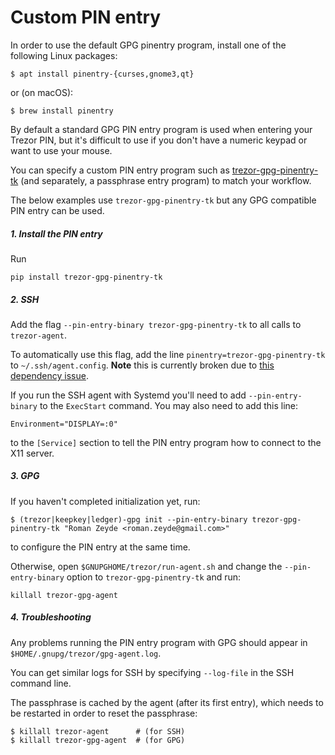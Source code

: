 # Custom PIN entry

In order to use the default GPG pinentry program, install one of the following Linux packages:

```
$ apt install pinentry-{curses,gnome3,qt}
```

or (on macOS):

```
$ brew install pinentry
```

By default a standard GPG PIN entry program is used when entering your Trezor PIN, but it's difficult to use if you don't have a numeric keypad or want to use your mouse.

You can specify a custom PIN entry program such as [trezor-gpg-pinentry-tk](https://github.com/rendaw/trezor-gpg-pinentry-tk) (and separately, a passphrase entry program) to match your workflow.

The below examples use `trezor-gpg-pinentry-tk` but any GPG compatible PIN entry can be used.

##### 1. Install the PIN entry

Run

```
pip install trezor-gpg-pinentry-tk
```

##### 2. SSH

Add the flag `--pin-entry-binary trezor-gpg-pinentry-tk` to all calls to `trezor-agent`.

To automatically use this flag, add the line `pinentry=trezor-gpg-pinentry-tk` to `~/.ssh/agent.config`.  **Note** this is currently broken due to [this dependency issue](https://github.com/bw2/ConfigArgParse/issues/114).

If you run the SSH agent with Systemd you'll need to add `--pin-entry-binary` to the `ExecStart` command.  You may also need to add this line:

```
Environment="DISPLAY=:0"
```

to the `[Service]` section to tell the PIN entry program how to connect to the X11 server.

##### 3. GPG

If you haven't completed initialization yet, run:

```
$ (trezor|keepkey|ledger)-gpg init --pin-entry-binary trezor-gpg-pinentry-tk "Roman Zeyde <roman.zeyde@gmail.com>"
```

to configure the PIN entry at the same time.

Otherwise, open `$GNUPGHOME/trezor/run-agent.sh` and change the `--pin-entry-binary` option to `trezor-gpg-pinentry-tk` and run:

```
killall trezor-gpg-agent
```

##### 4. Troubleshooting

Any problems running the PIN entry program with GPG should appear in `$HOME/.gnupg/trezor/gpg-agent.log`.

You can get similar logs for SSH by specifying `--log-file` in the SSH command line.

The passphrase is cached by the agent (after its first entry), which needs to be restarted in order to reset the passphrase:
```
$ killall trezor-agent  	# (for SSH)
$ killall trezor-gpg-agent	# (for GPG)
```
